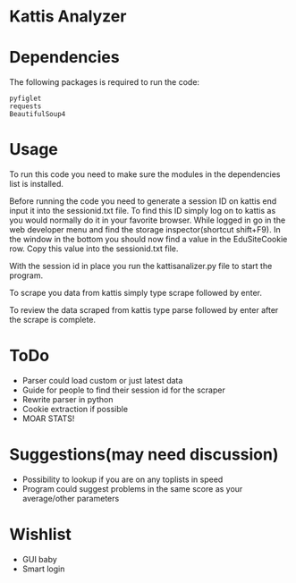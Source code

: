 # Kattis Analyzer

# Dependencies
The following packages is required to run the code:
```
pyfiglet
requests
BeautifulSoup4
```

# Usage

To run this code you need to make sure the modules in the dependencies list is installed.

Before running the code you need to generate a session ID on kattis end input it into the sessionid.txt file. To find this ID simply log on to kattis as you would normally do it in your favorite browser. While logged in go in the web developer menu and find the storage inspector(shortcut shift+F9). In the window in the bottom you should now find a value in the EduSiteCookie row. Copy this value into the sessionid.txt file.

With the session id in place you run the kattisanalizer.py file to start the program.

To scrape you data from kattis simply type scrape followed by enter.

To review the data scraped from kattis type parse followed by enter after the scrape is complete. 

# ToDo
* Parser could load custom or just latest data
* Guide for people to find their session id for the scraper
* Rewrite parser in python
* Cookie extraction if possible
* MOAR STATS!

# Suggestions(may need discussion)
* Possibility to lookup if you are on any toplists in speed
* Program could suggest problems in the same score as your average/other parameters

# Wishlist

* GUI baby
* Smart login
